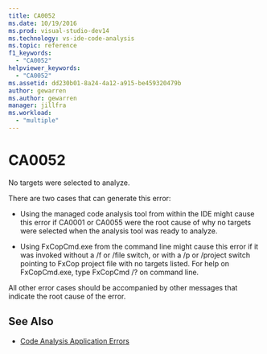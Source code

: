 ```yaml
---
title: CA0052
ms.date: 10/19/2016
ms.prod: visual-studio-dev14
ms.technology: vs-ide-code-analysis
ms.topic: reference
f1_keywords:
  - "CA0052"
helpviewer_keywords:
  - "CA0052"
ms.assetid: dd230b01-8a24-4a12-a915-be459320479b
author: gewarren
ms.author: gewarren
manager: jillfra
ms.workload:
  - "multiple"
---
```

# CA0052

No targets were selected to analyze.

There are two cases that can generate this error:

-   Using the managed code analysis tool from within the IDE might cause this error if CA0001 or CA0055 were the root cause of why no targets were selected when the analysis tool was ready to analyze.

-   Using FxCopCmd.exe from the command line might cause this error if it was invoked without a /f or /file switch, or with a /p or /project switch pointing to FxCop project file with no targets listed. For help on FxCopCmd.exe, type FxCopCmd /? on command line.

All other error cases should be accompanied by other messages that indicate the root cause of the error.

## See Also

- [Code Analysis Application Errors](../code-quality/code-analysis-application-errors.md)

